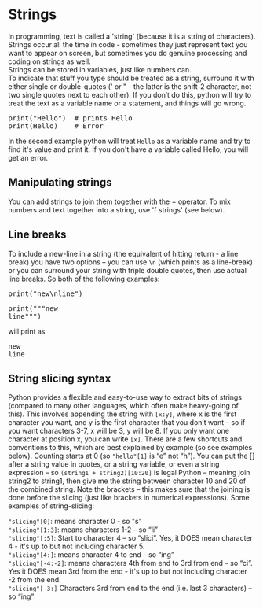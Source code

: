 Strings
=============

In programming, text is called a 'string' (because it is a string of characters). Strings occur all the time in code - sometimes they just represent text you want to appear on screen,
but sometimes you do genuine processing and coding on strings as well.  
Strings can be stored in variables, just like numbers can.  
To indicate that stuff you type should be treated as a string, surround it with either single or double-quotes (' or " - the latter is the shift-2 character, not two single quotes 
next to each other). If you don’t do this, python will try to treat the text as a variable name or a statement, and things will go wrong.

<pre>
print("Hello")  # prints Hello
print(Hello)    # Error
</pre>
In the second example python will treat `Hello` as a variable name and try to find it's value and print it. If you don't have a variable called Hello, you will get an error.

Manipulating strings
-----------------
You can add strings to join them together with the \+ operator. To mix numbers and text together into a string, use 'f strings' (see below).

Line breaks
--------
To include a new-line in a string (the equivalent of hitting return - a line break) you have two options – 
you can use `\n` (which prints as a line-break) or you can surround your string with triple double quotes, then use actual line breaks. So both of the following examples:
<pre>print("new\nline")
</pre>
<pre>print("""new
line""")</pre>

will print as
<pre>new  
line</pre>

String slicing syntax
--------

Python provides a flexible and easy-to-use way to extract bits of strings (compared to many other languages, which often make heavy-going of this). This involves appending the string with `[x:y]`, where x is the first character you want, and y is the first character that you don’t want – so if you want characters 3-7, x will be 3, y will be 8. If you only want one character at position x, you can write `[x]`. There are a few shortcuts and conventions to this, which are best explained by example (so see examples below). Counting starts at 0 (so `"hello"[1]` is “e” not “h”). You can put the [] after a string value in quotes, or a string variable, or even a string expression – so `(string1 + string2)[10:20]` is legal Python – meaning join string2 to string1, then give me the string between character 10 and 20 of the combined string. Note the brackets – this makes sure that the joining is done before the slicing (just like brackets in numerical expressions). Some examples of string-slicing:

`"slicing"[0]`: means character 0 - so "s"
<br />`"slicing"[1:3]`: means characters 1-2 – so “li”
<br />`"slicing"[:5]`:	Start to character 4 – so “slici”. Yes, it DOES mean character 4 - it's up to but not including character 5.
<br />`"slicing"[4:]`: means character 4 to end – so “ing”
<br />`"slicing"[-4:-2]`:	means characters 4th from end to 3rd from end – so “ci”. Yes it DOES mean 3rd from the end - it's up to but not including character -2 from the end.
<br />`"slicing"[-3:]`	Characters 3rd from end to the end (i.e. last 3 characters) – so “ing”

